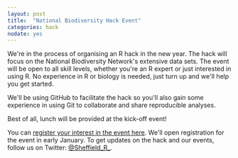 ```yaml
---
layout: post
title:  "National Biodiversity Hack Event"
categories: hack
nodate: yes
---
```

<!--- 
	calendar link 
-->
We're in the process of organising an R hack in the new year. The hack will focus on the National Biodiversity Network's extensive data sets. The event will be open to all skill levels, whether you're an R expert or just interested in using R. No experience in R or biology is needed, just turn up and we'll help you get started.

We'll be using GitHub to facilitate the hack so you'll also gain some experience in using Git to collaborate and share reproducible analyses.

Best of all, lunch will be provided at the kick-off event!

You can [register your interest in the event here](http://bit.ly/1RWxJ7l). We'll open registration for the event in early January. To get updates on the hack and our events, follow us on Twitter: [@Sheffield\_R\_](https://twitter.com/Sheffield_R_).
<!--- eventbrite link -->
<!--- google questionnaire -->